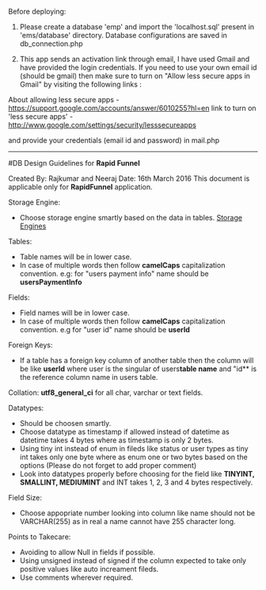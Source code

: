 Before deploying:

1. Please create a database 'emp' and import the 'localhost.sql' present in 'ems/database' directory.
Database configurations are saved in db_connection.php

2. This app sends an activation link through email, I have used Gmail and have provided the login credentials.
If you need to use your own email id (should be gmail) then  make sure to turn on "Allow less secure apps in Gmail" by visiting the following links :

About allowing less secure apps - https://support.google.com/accounts/answer/6010255?hl=en
link to turn on 'less secure apps' - http://www.google.com/settings/security/lesssecureapps

and provide your credentials (email id and password) in mail.php


------------------------------

#DB Design Guidelines for **Rapid Funnel**

Created By: Rajkumar and Neeraj
Date: 16th March 2016
This document is applicable only for **RapidFunnel** application.


Storage Engine:
- Choose storage engine smartly based on the data in tables.
[Storage Engines](https://dev.mysql.com/doc/refman/5.0/en/storage-engines.html)


Tables:
- Table names will be in lower case.
- In case of multiple words then follow **camelCaps** capitalization convention. 
e.g:  for "users payment info" name should be **usersPaymentInfo**

Fields:
- Field names will be in lower case. 
- In case of multiple words then follow **camelCaps** capitalization convention. 
e.g for "user id" name should be **userId**

Foreign Keys:
- If  a table has a foreign key column of another table then the column will be like
**userId**
where user is the singular of users**table name** and "id** is the reference column name in users table.

Collation:
**utf8_general_ci** for all char, varchar or text fields.

Datatypes:
- Should be choosen smartly.
- Choose datatype as timestamp if allowed instead of datetime as datetime takes 4 bytes where as timestamp is only 2 bytes.
- Using tiny int instead of enum in fileds like status or user types as tiny int takes only one byte where as enum one or two bytes based on the options (Please do not forget to add proper comment)
-  Look into datatypes properly before choosing for the field like **TINYINT, SMALLINT, MEDIUMINT** and INT takes 1, 2, 3 and 4 bytes respectively.

Field Size:
- Choose appopriate number looking into column like name should not be VARCHAR(255) as in real a name cannot have 255 character long.

Points to Takecare:
- Avoiding to allow Null in fields if possible.
- Using unsigned instead of signed if the column expected to take only positive values like auto increament fileds.
- Use comments wherever required.
